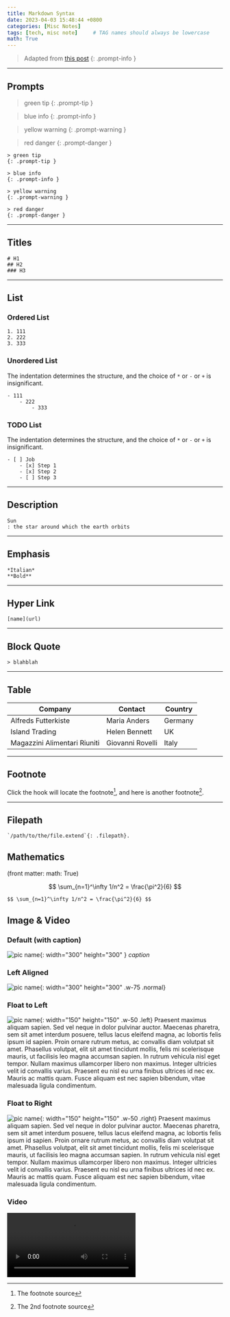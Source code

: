```yaml
---
title: Markdown Syntax
date: 2023-04-03 15:48:44 +0800
categories: [Misc Notes]
tags: [tech, misc note]     # TAG names should always be lowercase
math: True
---
```


> Adapted from [this post](https://chirpy.cotes.page/posts/text-and-typography/)
{: .prompt-info }

---
## Prompts
> green tip
{: .prompt-tip }

> blue info
{: .prompt-info }

> yellow warning
{: .prompt-warning }

> red danger
{: .prompt-danger }

```
> green tip
{: .prompt-tip }

> blue info
{: .prompt-info }

> yellow warning
{: .prompt-warning }

> red danger
{: .prompt-danger }
```

---

## Titles
```
# H1
## H2
### H3
```

---

## List
### Ordered List
```
1. 111
2. 222
3. 333
```

### Unordered List
The indentation determines the structure, and the choice of `*` or `-` or `+` is insignificant.

```
- 111
    - 222
        - 333
```

### TODO List
The indentation determines the structure, and the choice of `*` or `-` or `+` is insignificant.

```
- [ ] Job
    - [x] Step 1
    - [x] Step 2
    - [ ] Step 3
```

---

## Description
```
Sun
: the star around which the earth orbits
```

---

## Emphasis
```
*Italian*
**Bold**
```

---

## Hyper Link
```
[name](url)
```

---

## Block Quote
```
> blahblah
```

---

## Table

| Company                      | Contact          | Country |
| --- | --- | --- |
| Alfreds Futterkiste          | Maria Anders     | Germany |
| Island Trading               | Helen Bennett    | UK      |
| Magazzini Alimentari Riuniti | Giovanni Rovelli | Italy   |

---

## Footnote
Click the hook will locate the footnote[^footnote], and here is another footnote[^fn-nth-2].

[^footnote]: The footnote source
[^fn-nth-2]: The 2nd footnote source

---

## Filepath
```
`/path/to/the/file.extend`{: .filepath}.
```

## Mathematics
(front matter: math: True)

$$ \sum_{n=1}^\infty 1/n^2 = \frac{\pi^2}{6} $$
```
$$ \sum_{n=1}^\infty 1/n^2 = \frac{\pi^2}{6} $$
```

## Image & Video

### Default (with caption)
![pic name](/assets/img/meow.png){: width="300" height="300" }
_caption_

### Left Aligned
![pic name](/assets/img/meow.png){: width="300" height="300" .w-75 .normal}

### Float to Left
![pic name](/assets/img/meow.png){: width="150" height="150" .w-50 .left}
Praesent maximus aliquam sapien. Sed vel neque in dolor pulvinar auctor. Maecenas pharetra, sem sit amet interdum posuere, tellus lacus eleifend magna, ac lobortis felis ipsum id sapien. Proin ornare rutrum metus, ac convallis diam volutpat sit amet. Phasellus volutpat, elit sit amet tincidunt mollis, felis mi scelerisque mauris, ut facilisis leo magna accumsan sapien. In rutrum vehicula nisl eget tempor. Nullam maximus ullamcorper libero non maximus. Integer ultricies velit id convallis varius. Praesent eu nisl eu urna finibus ultrices id nec ex. Mauris ac mattis quam. Fusce aliquam est nec sapien bibendum, vitae malesuada ligula condimentum.

### Float to Right
![pic name](/assets/img/meow.png){: width="150" height="150" .w-50 .right}
Praesent maximus aliquam sapien. Sed vel neque in dolor pulvinar auctor. Maecenas pharetra, sem sit amet interdum posuere, tellus lacus eleifend magna, ac lobortis felis ipsum id sapien. Proin ornare rutrum metus, ac convallis diam volutpat sit amet. Phasellus volutpat, elit sit amet tincidunt mollis, felis mi scelerisque mauris, ut facilisis leo magna accumsan sapien. In rutrum vehicula nisl eget tempor. Nullam maximus ullamcorper libero non maximus. Integer ultricies velit id convallis varius. Praesent eu nisl eu urna finibus ultrices id nec ex. Mauris ac mattis quam. Fusce aliquam est nec sapien bibendum, vitae malesuada ligula condimentum.

### Video
<!-- {% include embed/youtube.html id='Balreaj8Yqs' %} -->
![video name](/assets/my_paper/RHex_T3/workspace2.mp4)